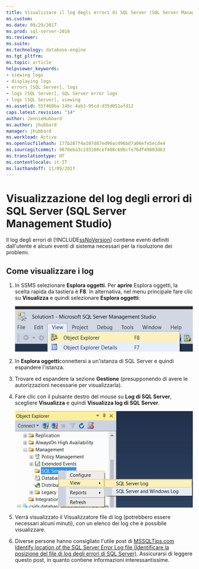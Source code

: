 ```yaml
---
title: Visualizzare il log degli errori di SQL Server (SQL Server Management Studio) | Microsoft Docs
ms.custom: 
ms.date: 09/29/2017
ms.prod: sql-server-2016
ms.reviewer: 
ms.suite: 
ms.technology: database-engine
ms.tgt_pltfrm: 
ms.topic: article
helpviewer_keywords:
- viewing logs
- displaying logs
- errors [SQL Server], logs
- logs [SQL Server], SQL Server error logs
- logs [SQL Server], viewing
ms.assetid: 55f468ba-146c-4ab3-95cd-d35d051afd12
caps.latest.revision: "14"
author: JennieHubbard
ms.author: jhubbard
manager: jhubbard
ms.workload: Active
ms.openlocfilehash: 177b287f4a107d87ed96acd96bd7a06efe5ecde4
ms.sourcegitcommit: 9678eba3c2d3100cef408c69bcfe76df49803d63
ms.translationtype: HT
ms.contentlocale: it-IT
ms.lasthandoff: 11/09/2017
---
```

# <a name="view-the-sql-server-error-log-sql-server-management-studio"></a>Visualizzazione del log degli errori di SQL Server (SQL Server Management Studio)

Il log degli errori di [!INCLUDE[ssNoVersion](../../includes/ssnoversion-md.md)] contiene eventi definiti dall'utente e alcuni eventi di sistema necessari per la risoluzione dei problemi. 

## <a name="how-to-view-the-logs"></a>Come visualizzare i log

1.  In SSMS selezionare **Esplora oggetti**. Per **aprire** Esplora oggetti, la scelta rapida da tastiera è **F8**. In alternativa, nel menu principale fare clic su **Visualizza** e quindi selezionare **Esplora oggetti**:
    
    ![Object_explorer](../../relational-databases/performance/media/object-explorer.png) 

2.  In **Esplora oggetti**connettersi a un'istanza di SQL Server e quindi espandere l'istanza.
  
3.  Trovare ed espandere la sezione **Gestione** (presupponendo di avere le autorizzazioni necessarie per visualizzarla).

4.  Fare clic con il pulsante destro del mouse su **Log di SQL Server**, scegliere **Visualizza** e quindi **Visualizza log di SQL Server**.

    ![Visualizza log di SQL server in SSMS](../../relational-databases/performance/media/view-sqlserver-log-ssms.png) 
 
5.  Verrà visualizzato il Visualizzatore file di log (potrebbero essere necessari alcuni minuti), con un elenco dei log che è possibile visualizzare.
  
6. Diverse persone hanno consigliato l'utile post di [MSSQLTips.com](https://www.mssqltips.com/) [Identify location of the SQL Server Error Log file (Identificare la posizione del file di log degli errori di SQL Server)](https://www.mssqltips.com/sqlservertip/2506/identify-location-of-the-sql-server-error-log-file/). Assicurarsi di leggere questo post, in quanto contiene informazioni interessantissime.

